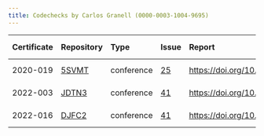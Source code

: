 ```yaml
---
title: Codechecks by Carlos Granell (0000-0003-1004-9695)
---
```



|Certificate |Repository |Type       |Issue |Report                                |Check date |
|:-------|:--------------------------------|:------------------|:---|:--------------------------|:----------|
|2020-019    |[5SVMT](https://osf.io/5SVMT)|conference |[25](https://github.com/codecheckers/register/issues/25)|https://doi.org/10.17605/OSF.IO/5SVMT |2020-07-13 |
|2022-003    |[JDTN3](https://osf.io/JDTN3)|conference |[41](https://github.com/codecheckers/register/issues/41)|https://doi.org/10.17605/OSF.IO/JDTN3 |2022-07-09 |
|2022-016    |[DJFC2](https://osf.io/DJFC2)|conference |[41](https://github.com/codecheckers/register/issues/41)|https://doi.org/10.17605/OSF.IO/DJFC2 |2022-07-09 |

